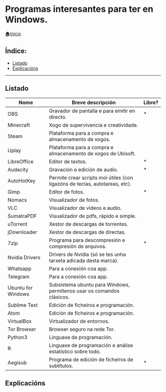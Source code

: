 # Programas interesantes para ter en Windows.

[🏠Inicio](../../README.md)

## Índice:
* [Listado](programas-w2.md#listado)
* [Explicacións](programas-w2.md#explicacións)

------

## Listado

| Nome 		          	| Breve descripción 	                                                                                | Libre? |
| ------------ 		    | ------------- 		                                                                                  | ------ |
| OBS		        	    | Gravador de pantalla e para emitir en directo.                                                      | *      |
| Minecraft      	    | Xogo de supervivencia e creatividade.          	                                                    |        |
| Steam	        	    | Plataforma para a compra e almacenamento de xogos.	                                                |        |
| Uplay	        	    | Plataforma para a compra e almacenamento de xogos de Ubisoft.	                                      |        |
| LibreOffice       	| Editor de textos.	                                                                                  | *      |
| Audacity            | Gravación e edición de audio.                                                                       | *      |
| AutoHotKey     	    | Permite crear scripts moi útiles (con ligazóns de teclas, autotareas, etc).	                        |        |
| Gimp              	| Editor de fotos.                                                                                    | *      |
| Nomacs         	    | Visualizador de fotos.                                                                              |        |
| VLC            	    | Visualizador de videos e audio.                                                                     |        |
| SumatraPDF     	    | Visualizador de pdfs, rápido e simple.                                                              |        |
| uTorrent       	    | Xestor de descargas de torrentes.                                                                   |        |
| jDownloader       	| Xestor de descargas de directas.                                                                    |        |
| 7zip          	    | Programa para descompresión e compresión de arquivos.                                               | *      |
| Nvidia Drivers 	    | Drivers de Nvidia (só se tes unha tarxeta adicada desta marca).                                     |        |
| Whatsapp          	| Para a conexión coa app.                                                                            |        |
| Telegram       	    | Para a conexión coa app.                                                                            |        |
| Ubuntu for Windows  | Subsistema ubuntu para Windows, permitenos usar os comandos clásicos.                               |        |
| Sublime Text        | Edición de ficheiros e programación.                                                                |        |
| Atom                | Edición de ficheiros e programación.                                                                |        |
| VirtualBox          | Virtualizador de entornos.                                                                          |        |
| Tor Browser         | Browser seguro na rede Tor.                                                                         |        |
| Python3             | Linguaxe de programación.                                                                           |        |
| R                   | Linguaxe de programación e análise estatístico sobre todo.                                          |        |
| Aegisub             | Programa de edición de ficheiros de subtítulos.                                                     | *      |

## Explicacións
